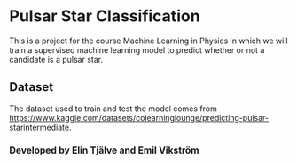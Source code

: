 # Pulsar Star Classification
This is a project for the course Machine Learning in Physics in which we will train a supervised machine learning model to predict whether or not a candidate is a pulsar star.

## Dataset
The dataset used to train and test the model comes from https://www.kaggle.com/datasets/colearninglounge/predicting-pulsar-starintermediate.

### Developed by Elin Tjälve and Emil Vikström